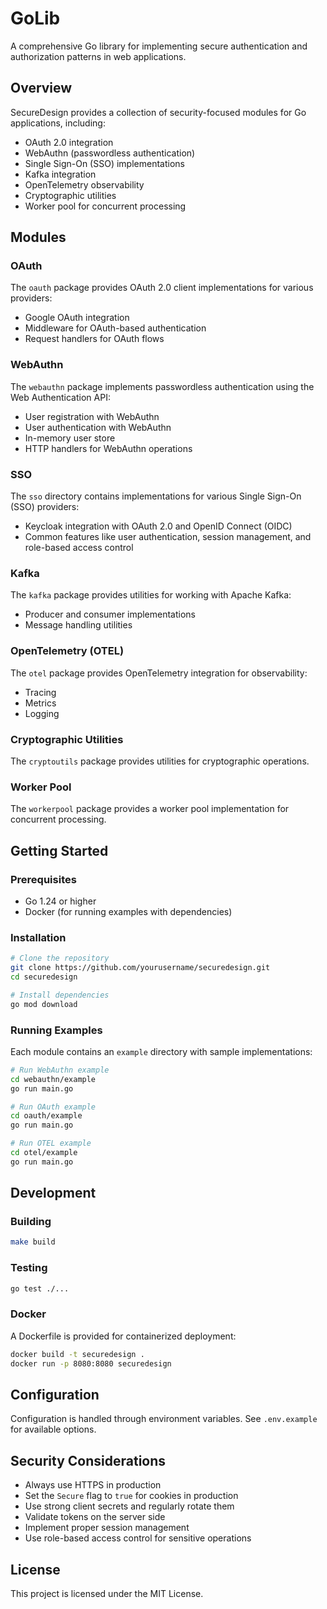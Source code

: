 # GoLib

A comprehensive Go library for implementing secure authentication and authorization patterns in web applications.

## Overview

SecureDesign provides a collection of security-focused modules for Go applications, including:

- OAuth 2.0 integration
- WebAuthn (passwordless authentication)
- Single Sign-On (SSO) implementations
- Kafka integration
- OpenTelemetry observability
- Cryptographic utilities
- Worker pool for concurrent processing

## Modules

### OAuth

The `oauth` package provides OAuth 2.0 client implementations for various providers:

- Google OAuth integration
- Middleware for OAuth-based authentication
- Request handlers for OAuth flows

### WebAuthn

The `webauthn` package implements passwordless authentication using the Web Authentication API:

- User registration with WebAuthn
- User authentication with WebAuthn
- In-memory user store
- HTTP handlers for WebAuthn operations

### SSO

The `sso` directory contains implementations for various Single Sign-On (SSO) providers:

- Keycloak integration with OAuth 2.0 and OpenID Connect (OIDC)
- Common features like user authentication, session management, and role-based access control

### Kafka

The `kafka` package provides utilities for working with Apache Kafka:

- Producer and consumer implementations
- Message handling utilities

### OpenTelemetry (OTEL)

The `otel` package provides OpenTelemetry integration for observability:

- Tracing
- Metrics
- Logging

### Cryptographic Utilities

The `cryptoutils` package provides utilities for cryptographic operations.

### Worker Pool

The `workerpool` package provides a worker pool implementation for concurrent processing.

## Getting Started

### Prerequisites

- Go 1.24 or higher
- Docker (for running examples with dependencies)

### Installation

```bash
# Clone the repository
git clone https://github.com/yourusername/securedesign.git
cd securedesign

# Install dependencies
go mod download
```

### Running Examples

Each module contains an `example` directory with sample implementations:

```bash
# Run WebAuthn example
cd webauthn/example
go run main.go

# Run OAuth example
cd oauth/example
go run main.go

# Run OTEL example
cd otel/example
go run main.go
```

## Development

### Building

```bash
make build
```

### Testing

```bash
go test ./...
```

### Docker

A Dockerfile is provided for containerized deployment:

```bash
docker build -t securedesign .
docker run -p 8080:8080 securedesign
```

## Configuration

Configuration is handled through environment variables. See `.env.example` for available options.

## Security Considerations

- Always use HTTPS in production
- Set the `Secure` flag to `true` for cookies in production
- Use strong client secrets and regularly rotate them
- Validate tokens on the server side
- Implement proper session management
- Use role-based access control for sensitive operations

## License

This project is licensed under the MIT License. 